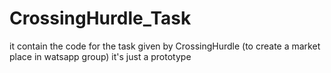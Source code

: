 # CrossingHurdle_Task
it contain the code for the task given by CrossingHurdle (to create a market place in watsapp group) it's just a prototype

